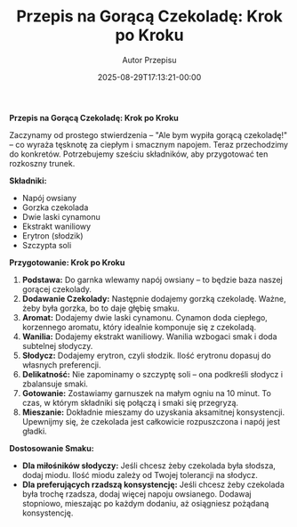﻿---
draft: true
title: "**Przepis na Gorącą Czekoladę: Krok po Kroku**"
author: "Autor Przepisu"
recipe_image: images/recipe-headers/default.avif
date: 2025-08-29T17:13:21-00:00
categories: ["do-kategoryzacji"]
tags: ["draft"]
tagline: "Przepis do sformatowania"
servings: 4
prep_time: 15
cook: true
cook_time: 30
calories: 300
protein: 20
fat: 10
carbohydrate: 25
---
**Przepis na Gorącą Czekoladę: Krok po Kroku**

Zaczynamy od prostego stwierdzenia – "Ale bym wypiła gorącą czekoladę!" – co wyraża tęsknotę za ciepłym i smacznym napojem. Teraz przechodzimy do konkretów. Potrzebujemy sześciu składników, aby przygotować ten rozkoszny trunek.

**Składniki:**

- Napój owsiany
- Gorzka czekolada
- Dwie laski cynamonu
- Ekstrakt waniliowy
- Erytron (słodzik)
- Szczypta soli

**Przygotowanie: Krok po Kroku**

1. **Podstawa:** Do garnka wlewamy napój owsiany – to będzie baza naszej gorącej czekolady.
2. **Dodawanie Czekolady:** Następnie dodajemy gorzką czekoladę. Ważne, żeby była gorzka, bo to daje głębię smaku.
3. **Aromat:** Dodajemy dwie laski cynamonu. Cynamon doda ciepłego, korzennego aromatu, który idealnie komponuje się z czekoladą.
4. **Wanilia:** Dodajemy ekstrakt waniliowy. Wanilia wzbogaci smak i doda subtelnej słodyczy.
5. **Słodycz:** Dodajemy erytron, czyli słodzik. Ilość erytronu dopasuj do własnych preferencji.
6. **Delikatność:** Nie zapominamy o szczyptę soli – ona podkreśli słodycz i zbalansuje smaki.
7. **Gotowanie:** Zostawiamy garnuszek na małym ogniu na 10 minut. To czas, w którym składniki się połączą i smaki się przegryzą.
8. **Mieszanie:** Dokładnie mieszamy do uzyskania aksamitnej konsystencji. Upewnijmy się, że czekolada jest całkowicie rozpuszczona i napój jest gładki.

**Dostosowanie Smaku:**

- **Dla miłośników słodyczy:** Jeśli chcesz żeby czekolada była słodsza, dodaj miodu. Ilość miodu zależy od Twojej tolerancji na słodycz.
- **Dla preferujących rzadszą konsystencję:** Jeśli chcesz żeby czekolada była trochę rzadsza, dodaj więcej napoju owsianego. Dodawaj stopniowo, mieszając po każdym dodaniu, aż osiągniesz pożądaną konsystencję.